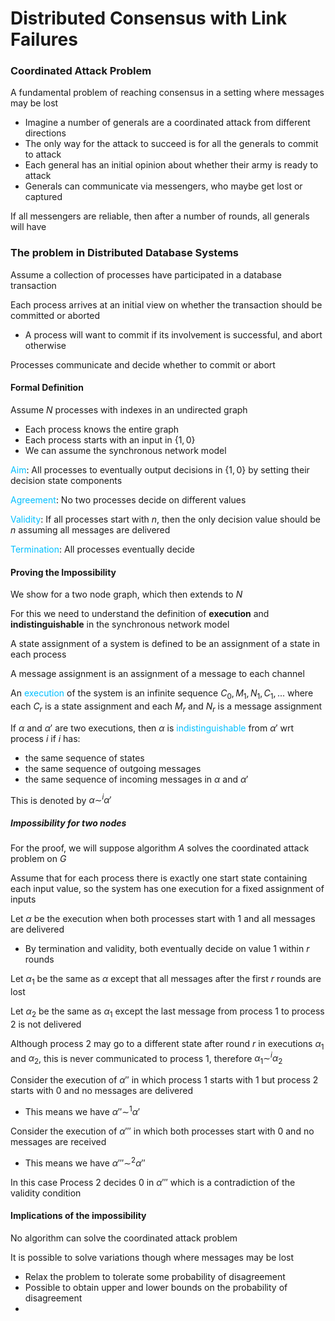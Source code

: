 # Distributed Consensus with Link Failures

### Coordinated Attack Problem
A fundamental problem of reaching consensus in a setting where messages may be lost

- Imagine a number of generals are a coordinated attack from different directions
- The only way for the attack to succeed is for all the generals to commit to attack
- Each general has an initial opinion about whether their army is ready to attack
- Generals can communicate via messengers, who maybe get lost or captured

If all messengers are reliable, then after a number of rounds, all generals will have 

### The problem in Distributed Database Systems
Assume a collection of processes have participated in a database transaction

Each process arrives at an initial view on whether the transaction should be committed or aborted
- A process will want to commit if its involvement is successful, and abort otherwise

Processes communicate and decide whether to commit or abort 

#### Formal Definition
Assume $N$ processes with indexes in an undirected graph
- Each process knows the entire graph
- Each process starts with an input in $\{1, 0\}$
- We can assume the synchronous network model

<span style="color:#00bfff">Aim</span>: All processes to eventually output decisions in $\{1, 0\}$ by setting their decision state components

<span style="color:#00bfff">Agreement</span>: No two processes decide on different values

<span style="color:#00bfff">Validity</span>: If all processes start with $n$, then the only decision value should be $n$ assuming all messages are delivered

<span style="color:#00bfff">Termination</span>: All processes eventually decide

#### Proving the Impossibility

We show for a two node graph, which then extends to $N$

For this we need to understand the definition of **execution** and **indistinguishable** in the synchronous network model

A state assignment of a system is defined to be an assignment of a state in each process

A message assignment is an assignment of a message to each channel

An <span style="color:#00bfff">execution</span> of the system is an infinite sequence $C_0, M_1, N_1, C_1, ...$ where each $C_r$ is a state assignment and each $M_r$ and $N_r$ is a message assignment

If $\alpha$ and $\alpha'$ are two executions, then $\alpha$ is <span style="color:#00bfff">indistinguishable</span> from $\alpha'$ wrt process $i$ if $i$ has:
- the same sequence of states
- the same sequence of outgoing messages
- the same sequence of incoming messages 
in $\alpha$ and $\alpha'$

This is denoted by $\alpha \sim^i \alpha'$ 

##### Impossibility for two nodes
For the proof, we will suppose algorithm $A$ solves the coordinated attack problem on $G$

Assume that for each process there is exactly one start state containing each input value, so the system has one execution for a fixed assignment of inputs

Let $\alpha$ be the execution when both processes start with $1$ and all messages are delivered
- By termination and validity, both eventually decide on value $1$ within $r$ rounds

Let $\alpha_1$ be the same as $\alpha$ except that all messages after the first $r$ rounds are lost

Let $\alpha_2$ be the same as $\alpha_1$ except the last message from process 1 to process 2 is not delivered

Although process 2 may go to a different state after round $r$ in executions $\alpha_1$ and $\alpha_2$, this is never communicated to process 1, therefore $\alpha_1 \sim^i \alpha_2$ 

Consider the execution of $\alpha''$ in which process 1 starts with 1 but process 2 starts with 0 and no messages are delivered
- This means we have $\alpha'' \sim^1 \alpha'$

Consider the execution of $\alpha'''$ in which both processes start with 0 and no messages are received
- This means we have $\alpha''' \sim^2 \alpha''$

In this case Process 2 decides 0 in $\alpha'''$ which is a contradiction of the validity condition

#### Implications of the impossibility
No algorithm can solve the coordinated attack problem

It is possible to solve variations though where messages may be lost
- Relax the problem to tolerate some probability of disagreement
- Possible to obtain upper and lower bounds on the probability of disagreement
- 